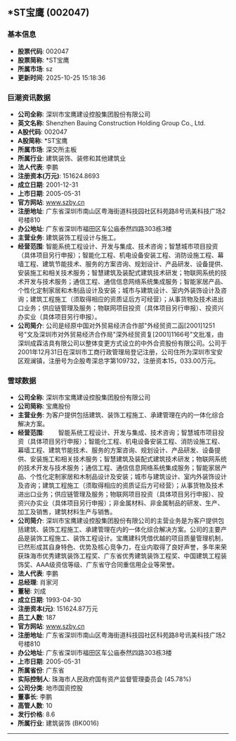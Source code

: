 ## *ST宝鹰 (002047)

### 基本信息

- **股票代码**: 002047
- **股票简称**: *ST宝鹰
- **所属市场**: sz
- **更新时间**: 2025-10-25 15:18:36

### 巨潮资讯数据

- **公司全称**: 深圳市宝鹰建设控股集团股份有限公司
- **英文名称**: Shenzhen Bauing Construction Holding Group Co., Ltd.
- **A股代码**: 002047
- **A股简称**: *ST宝鹰
- **所属市场**: 深交所主板
- **所属行业**: 建筑装饰、装修和其他建筑业
- **法人代表**: 李鹏
- **注册资本(万元)**: 151624.8693
- **成立日期**: 2001-12-31
- **上市日期**: 2005-05-31
- **官方网站**: www.szby.cn
- **注册地址**: 广东省深圳市南山区粤海街道科技园社区科苑路8号讯美科技广场2号楼810
- **办公地址**: 广东省深圳市福田区车公庙泰然四路303栋3楼
- **主营业务**: 建筑装饰工程设计与施工。
- **经营范围**: 智能系统工程设计、开发与集成、技术咨询；智慧城市项目投资（具体项目另行申报）；智能化工程、机电设备安装工程、消防设施工程、幕墙工程、建筑节能技术、服务的方案咨询、规划设计、产品研发、设备提供、安装施工和相关技术服务；智慧建筑及装配式建筑技术研发；物联网系统的技术开发与技术服务；通信工程、通信信息网络系统集成服务；智能家居产品、个性化定制家居和木制品设计及安装；城市与建筑设计、室内外装饰设计及咨询；建筑工程施工（须取得相应的资质证后方可经营）；从事货物及技术进出口业务；供应链管理及服务；物联网项目投资（具体项目另行申报）、投资兴办实业（具体项目另行申报）。
- **公司简介**: 公司是经原中国对外贸易经济合作部"外经贸资二函[2001]1251号"文及深圳市对外贸易经济合作局"深外经贸资复[2001]1166号"文批准，由深圳成霖洁具有限公司以整体变更方式设立的中外合资股份有限公司。公司于2001年12月31日在深圳市工商行政管理局登记注册，公司住所为深圳市宝安区观澜镇，注册号为企股粤深总字第109732，注册资本15，033.00万元。

### 雪球数据

- **公司全称**: 深圳市宝鹰建设控股集团股份有限公司
- **公司简称**: 宝鹰股份
- **主营业务**: 为客户提供包括建筑、装饰工程施工、承建管理在内的一体化综合解决方案。
- **经营范围**: 　　智能系统工程设计、开发与集成、技术咨询；智慧城市项目投资（具体项目另行申报）；智能化工程、机电设备安装工程、消防设施工程、幕墙工程、建筑节能技术、服务的方案咨询、规划设计、产品研发、设备提供、安装施工和相关技术服务；智慧建筑及装配式建筑技术研发；物联网系统的技术开发与技术服务；通信工程、通信信息网络系统集成服务；智能家居产品、个性化定制家居和木制品设计及安装；城市与建筑设计、室内外装饰设计及咨询；建筑工程施工（须取得相应的资质证后方可经营）；从事货物及技术进出口业务；供应链管理及服务；物联网项目投资（具体项目另行申报）、投资兴办实业（具体项目另行申报）；非金属材料、非金属制品的研发、生产、加工及销售，建筑材料生产与销售。
- **公司简介**: 深圳市宝鹰建设控股集团股份有限公司的主营业务是为客户提供包括建筑、装饰工程施工、承建管理在内的一体化综合解决方案。公司的主要产品是装饰工程施工、装饰工程设计。宝鹰建科凭借优越的项目质量管理机制，已然形成其自身特色、优势及核心竞争力，在业内取得了良好声誉，多年来荣获珠海市优秀建筑装饰工程奖、广东省优秀建筑装饰工程奖、中国建筑工程装饰奖、AAA级资信等级、广东省守合同重信用企业等荣誉。
- **法人代表**: 李鹏
- **总经理**: 肖家河
- **董秘**: 刘成
- **成立日期**: 1993-04-30
- **注册资本(元)**: 151624.87万元
- **员工人数**: 187
- **官方网站**: www.szby.cn
- **注册地址**: 广东省深圳市南山区粤海街道科技园社区科苑路8号讯美科技广场2号楼810
- **办公地址**: 广东省深圳市福田区车公庙泰然四路303栋3楼
- **上市日期**: 2005-05-31
- **所属省份**: 广东省
- **实际控制人**: 珠海市人民政府国有资产监督管理委员会 (45.78%)
- **公司分类**: 地市国资控股
- **董事长**: 李鹏
- **高管人数**: 10
- **发行价格**: 8.6
- **所属行业**: 建筑装饰 (BK0016)

---